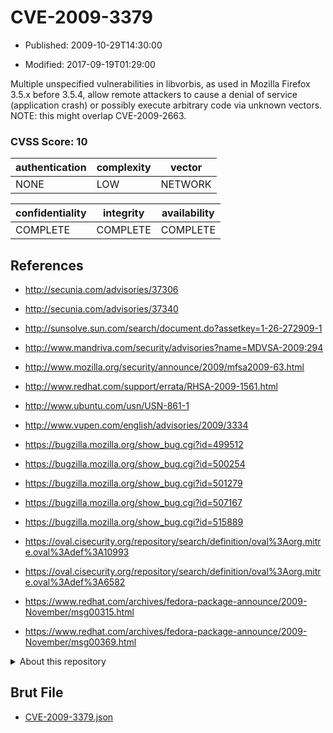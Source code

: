 # CVE-2009-3379

- Published: 2009-10-29T14:30:00

- Modified: 2017-09-19T01:29:00

Multiple unspecified vulnerabilities in libvorbis, as used in Mozilla Firefox 3.5.x before 3.5.4, allow remote attackers to cause a denial of service (application crash) or possibly execute arbitrary code via unknown vectors.  NOTE: this might overlap CVE-2009-2663.

### CVSS Score: **10**

| authentication | complexity | vector |
| --- | --- | --- |
| NONE | LOW | NETWORK |

| confidentiality | integrity | availability |
| --- | --- | --- |
| COMPLETE | COMPLETE | COMPLETE |

## References

* http://secunia.com/advisories/37306

* http://secunia.com/advisories/37340

* http://sunsolve.sun.com/search/document.do?assetkey=1-26-272909-1

* http://www.mandriva.com/security/advisories?name=MDVSA-2009:294

* http://www.mozilla.org/security/announce/2009/mfsa2009-63.html

* http://www.redhat.com/support/errata/RHSA-2009-1561.html

* http://www.ubuntu.com/usn/USN-861-1

* http://www.vupen.com/english/advisories/2009/3334

* https://bugzilla.mozilla.org/show_bug.cgi?id=499512

* https://bugzilla.mozilla.org/show_bug.cgi?id=500254

* https://bugzilla.mozilla.org/show_bug.cgi?id=501279

* https://bugzilla.mozilla.org/show_bug.cgi?id=507167

* https://bugzilla.mozilla.org/show_bug.cgi?id=515889

* https://oval.cisecurity.org/repository/search/definition/oval%3Aorg.mitre.oval%3Adef%3A10993

* https://oval.cisecurity.org/repository/search/definition/oval%3Aorg.mitre.oval%3Adef%3A6582

* https://www.redhat.com/archives/fedora-package-announce/2009-November/msg00315.html

* https://www.redhat.com/archives/fedora-package-announce/2009-November/msg00369.html

<details>
<summary>About this repository</summary> 

  This repository is part of the project [Live Hack CVE](https://github.com/Live-Hack-CVE). Main website can be found [www.live-hack.org](https://www.live-hack.org) 
  
  Made by [Sn0wAlice](https://github.com/Sn0wAlice) for the people that care about security and need to have a feed of the latest CVEs. Hope you enjoy it, don't forget to star the repo and follow me on [Twitter](https://twitter.com/Sn0wAlice) and [Github](https://github.com/Sn0wAlice). And that is my [personnal website](https://www.alice-snow.me/)

  - [Home Page](https://github.com/Live-Hack-CVE)
  - [Framework](https://github.com/Live-Hack-CVE/cve-framework)
  - [CVE database](https://github.com/Live-Hack-CVE/full_database)
  - [Changelog](https://github.com/Live-Hack-CVE/Changelog)
</details>

## Brut File

* [CVE-2009-3379.json](https://raw.githubusercontent.com/Live-Hack-CVE/full_database/main/cves/2009/CVE-2009-3379.json)

